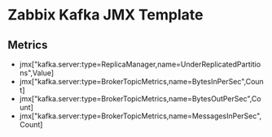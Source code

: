 # Zabbix Kafka JMX Template

## Metrics

* jmx["kafka.server:type=ReplicaManager,name=UnderReplicatedPartitions",Value]
* jmx["kafka.server:type=BrokerTopicMetrics,name=BytesInPerSec",Count]
* jmx["kafka.server:type=BrokerTopicMetrics,name=BytesOutPerSec",Count]
* jmx["kafka.server:type=BrokerTopicMetrics,name=MessagesInPerSec",Count]

